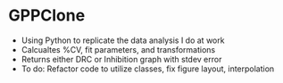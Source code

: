 # GPPClone

- Using Python to replicate the data analysis I do at work
- Calcualtes %CV, fit parameters, and transformations
- Returns either DRC or Inhibition graph with stdev error 
- To do: Refactor code to utilize classes, fix figure layout, interpolation  

